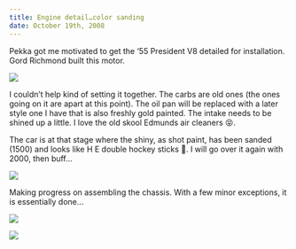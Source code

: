 ```yaml
---
title: Engine detail…color sanding
date: October 19th, 2008
---
```


Pekka got me motivated to get the ‘55 President V8 detailed for installation. Gord Richmond built this motor.

![](/images/pop/studeute/colorsand018.jpg?t%201224460501)

I couldn’t help kind of setting it together. The carbs are old ones (the ones going on it are apart at this point). The oil pan will be replaced with a later style one I have that is also freshly gold painted. The intake needs to be shined up a little. I love the old skool Edmunds air cleaners 😝.

The car is at that stage where the shiny, as shot paint, has been sanded (1500) and looks like H E double hockey sticks 😤. I will go over it again with 2000, then buff…

![](/images/pop/studeute/colorsand004.jpg)

Making progress on assembling the chassis. With a few minor exceptions, it is essentially done…

![](/images/pop/studeute/colorsand008.jpg)

![](http://www.studeute.com/wp-content/uploads/2009/01/colorsand-009.jpg)
